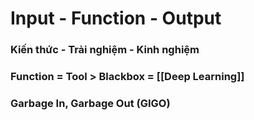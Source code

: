 # Input - Function - Output

### Kiến thức - Trải nghiệm - Kinh nghiệm

### Function = Tool > Blackbox = [[Deep Learning]]

### Garbage In, Garbage Out (GIGO)